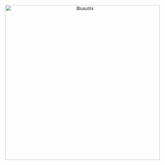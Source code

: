 <div align="center">

<a href="https://blusutils.net/">
<img src="https://github.com/user-attachments/assets/7cb5192d-24b9-4f11-922a-74b7e4e55d2e" alt="Blusutils" width="500">
</a>

<!-- social networks here -->

</div>
